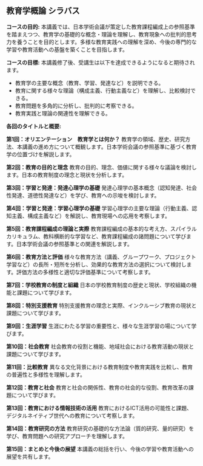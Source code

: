 ## 教育学概論 シラバス

**コースの目的:** 本講義では、日本学術会議が策定した教育課程編成上の参照基準を踏まえつつ、教育学の基礎的な概念・理論を理解し、教育現象への批判的思考力を養うことを目的とします。多様な教育実践への理解を深め、今後の専門的な学習や教育活動への基盤を築くことを目指します。

**コースの目標:**  本講義修了後、受講生は以下を達成できるようになると期待されます。
* 教育学の主要な概念（教育、学習、発達など）を説明できる。
* 教育に関する様々な理論（構成主義、行動主義など）を理解し、比較検討できる。
* 教育問題を多角的に分析し、批判的に考察できる。
* 教育実践と理論の関連性を理解できる。


**各回のタイトルと概要:**

**第1回：オリエンテーション　教育学とは何か？**
教育学の領域、歴史、研究方法、本講義の進め方について概観します。日本学術会議の参照基準に基づく教育学の位置づけを解説します。

**第2回：教育の目的と理念**
教育の目的、理念、価値に関する様々な議論を検討します。日本の教育制度の理念と現状を分析します。

**第3回：学習と発達：発達心理学の基礎**
発達心理学の基本概念（認知発達、社会性発達、道徳性発達など）を学び、教育への示唆を検討します。

**第4回：学習と発達：学習心理学の基礎**
学習心理学の主要な理論（行動主義、認知主義、構成主義など）を解説し、教育現場への応用を考察します。

**第5回：教育課程編成の理論と実際**
教育課程編成の基本的な考え方、スパイラルカリキュラム、教科横断的な学習など、教育課程編成の諸問題について学びます。日本学術会議の参照基準との関連を解説します。

**第6回：教育方法と評価**
様々な教育方法（講義、グループワーク、プロジェクト学習など）の長所・短所を分析し、効果的な教育方法の選択について検討します。評価方法の多様性と適切な評価基準について考察します。

**第7回：学校教育の制度と組織**
日本の学校教育制度の歴史と現状、学校組織の機能と課題について学びます。

**第8回：特別支援教育**
特別支援教育の理念と実際、インクルーシブ教育の現状と課題について学びます。

**第9回：生涯学習**
生涯にわたる学習の重要性と、様々な生涯学習の場について学びます。

**第10回：社会教育**
社会教育の役割と機能、地域社会における教育活動の現状と課題について学びます。

**第11回：比較教育**
異なる文化背景における教育制度や教育実践を比較し、教育の普遍性と多様性を理解します。

**第12回：教育と社会**
教育と社会の関係性、教育の社会的な役割、教育改革の課題について学びます。

**第13回：教育における情報技術の活用**
教育におけるICT活用の可能性と課題、デジタルネイティブ世代への教育について考察します。

**第14回：教育研究の方法**
教育研究の基礎的な方法論（質的研究、量的研究）を学び、教育問題への研究アプローチを理解します。

**第15回：まとめと今後の展望**
本講義の総括を行い、今後の学習や教育活動への展望を共有します。



